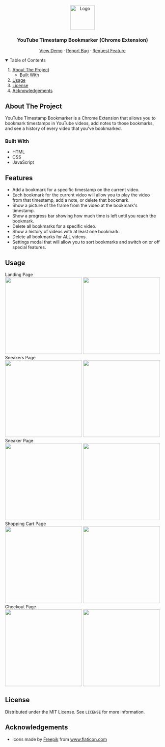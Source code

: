 <!-- PROJECT LOGO -->
<br />
<p align="center">
  <a href="[https://github.com/Curlos/Rock-Paper-Scissors](https://github.com/curlos/YouTube-Timestamp-Bookmark-Chrome-Extension)">
    <img src="/client/public/icon.png" alt="Logo" width="80" height="80">
  </a>

  <h3 align="center">YouTube Timestamp Bookmarker (Chrome Extension)</h3>

  <p align="center">
    <a href="https://ecommerce-shoes-shop.vercel.app/">View Demo</a>
    ·
    <a href="https://github.com/curlos/ecommerce-shoes-shop/issues">Report Bug</a>
    ·
    <a href="https://github.com/curlos/ecommerce-shoes-shop/issues">Request Feature</a>
  </p>
</p>



<!-- TABLE OF CONTENTS -->
<details open="open">
  <summary>Table of Contents</summary>
  <ol>
    <li>
      <a href="#about-the-project">About The Project</a>
      <ul>
        <li><a href="#built-with">Built With</a></li>
      </ul>
    </li>
    <li><a href="#usage">Usage</a></li>
    <li><a href="#license">License</a></li>
    <li><a href="#acknowledgements">Acknowledgements</a></li>
  </ol>
</details>



<!-- ABOUT THE PROJECT -->
## About The Project

YouTube Timestamp Bookmarker is a Chrome Extension that allows you to bookmark timestamps in YouTube videos, add notes to those bookmarks, and see a history of every video that you've bookmarked.

### Built With

* HTML
* CSS
* JavaScript

## Features
- Add a bookmark for a specific timestamp on the current video.
- Each bookmark for the current video will allow you to play the video from that timestamp, add a note, or delete that bookmark.
- Show a picture of the frame from the video at the bookmark's timestamp.
- Show a progress bar showing how much time is left until you reach the bookmark.
- Delete all bookmarks for a specific video.
- Show a history of videos with at least one bookmark.
- Delete all bookmarks for ALL videos.
- Settings modal that will allow you to sort bookmarks and switch on or off special features.


<!-- USAGE EXAMPLES -->
## Usage


<div style={{"display": "flex"}}>
  <div style={{"display": "flex"}}>
    <div>Landing Page</div>
    <img src="https://user-images.githubusercontent.com/41396365/142689973-9c4e8840-4bd3-4817-a41b-d7cfed5bb210.png" height="250" />
    <img src="https://user-images.githubusercontent.com/41396365/142695769-d95be33d-4585-4d92-a688-88b40ed3628f.png" height="250" />
  </div>
  
  <div style={{"display": "flex"}}>
    <div>Sneakers Page</div>
    <img src="https://user-images.githubusercontent.com/41396365/142696625-ef567e1f-f7ed-4574-8e61-8848bc1effcc.png" height="250" />
    <img src="https://user-images.githubusercontent.com/41396365/142696613-19f12ad7-c324-4014-bfea-66b16832e77e.png" height="250" />
    <div></div>
  </div>
  
  <div style={{"display": "flex"}}>
    <div>Sneaker Page</div>
    <img src="https://user-images.githubusercontent.com/41396365/142696795-4b73ba82-c315-4ab7-b135-c9c845be2e06.png" height="250" />
    <img src="https://user-images.githubusercontent.com/41396365/142696813-c59eefca-c232-448e-a137-f435ab300027.png" height="250" />
  </div>
  
  <div style={{"display": "flex"}}>
    <div>Shopping Cart Page</div>
    <img src="https://user-images.githubusercontent.com/41396365/142690077-f7bde4bf-f729-4b7d-a0a6-4068dc1c20ea.png" height="250" />
    <img src="https://user-images.githubusercontent.com/41396365/142695597-0a2ad142-a106-425e-b8a8-acbf1b16c02d.png" height="250" />
  </div>
  
  <div style={{"display": "flex"}}>
    <div>Checkout Page</div>
    <img src="https://user-images.githubusercontent.com/41396365/142690146-638dc554-8278-4297-a895-85228171bdc4.png" height="250" />
    <img src="https://user-images.githubusercontent.com/41396365/142695683-b0698eae-48ea-45e7-af6f-9996bdc4aab7.png" height="250" />
  </div>

</div>



<!-- LICENSE -->
## License

Distributed under the MIT License. See `LICENSE` for more information.


<!-- ACKNOWLEDGEMENTS -->
## Acknowledgements
* <div>Icons made by <a href="https://www.freepik.com" title="Freepik">Freepik</a> from <a href="https://www.flaticon.com/" title="Flaticon">www.flaticon.com</a></div>
